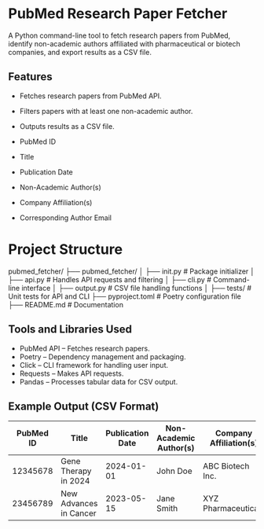 # PubMed Research Paper Fetcher

A Python command-line tool to fetch research papers from PubMed, identify non-academic authors affiliated with pharmaceutical or biotech companies, and export results as a CSV file.



## Features
- Fetches research papers from PubMed API.
- Filters papers with at least one non-academic author.
- Outputs results as a CSV file.

 - PubMed ID
 -  Title
 - Publication Date
 - Non-Academic Author(s)
 - Company Affiliation(s)
 - Corresponding Author Email


# Project Structure

pubmed_fetcher/ ├── pubmed_fetcher/ │ ├── init.py # Package initializer │ ├── api.py # Handles API requests and filtering │ ├── cli.py # Command-line interface │ ├── output.py # CSV file handling functions │ ├── tests/ # Unit tests for API and CLI ├── pyproject.toml # Poetry configuration file ├── README.md # Documentation


## Tools and Libraries Used

- PubMed API – Fetches research papers.
- Poetry – Dependency management and packaging.
- Click – CLI framework for handling user input.
- Requests – Makes API requests.
- Pandas – Processes tabular data for CSV output.


## Example Output (CSV Format)

| PubMed ID | Title                     | Publication Date | Non-Academic Author(s) | Company Affiliation(s) | Corresponding Email  |
|-----------|---------------------------|------------------|------------------------|------------------------|----------------------|
| 12345678  | Gene Therapy in 2024      | 2024-01-01       | John Doe               | ABC Biotech Inc.       | johndoe@abc.com     |
| 23456789  | New Advances in Cancer    | 2023-05-15       | Jane Smith             | XYZ Pharmaceuticals    | janesmith@xyz.com   |




 